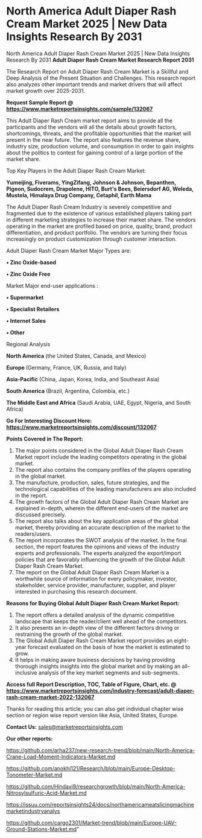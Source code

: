 # North America Adult Diaper Rash Cream Market 2025 | New Data Insights Research By 2031
North America Adult Diaper Rash Cream Market 2025 | New Data Insights Research By 2031
<strong>Adult Diaper Rash Cream Market Research Report 2031</strong>

The Research Report on Adult Diaper Rash Cream Market is a Skillful and Deep Analysis of the Present Situation and Challenges. This research report also analyzes other important trends and market drivers that will affect market growth over 2025-2031.

<strong>Request Sample Report @ <a href=https://www.marketreportsinsights.com/sample/132067>https://www.marketreportsinsights.com/sample/132067</a></strong>

This Adult Diaper Rash Cream market report aims to provide all the participants and the vendors will all the details about growth factors, shortcomings, threats, and the profitable opportunities that the market will present in the near future. The report also features the revenue share, industry size, production volume, and consumption in order to gain insights about the politics to contest for gaining control of a large portion of the market share.

Top Key Players in the Adult Diaper Rash Cream Market:

<strong>Yumeijing, Fiverams, YingZifang, Johnson & Johnson, Bepanthen, Pigeon, Sudocrem, Drapolene, HITO, Burt's Bees, Beiersdorf AG, Weleda, Mustela, Himalaya Drug Company, Cetaphil, Earth Mama</strong>

The Adult Diaper Rash Cream Industry is severely competitive and fragmented due to the existence of various established players taking part in different marketing strategies to increase their market share. The vendors operating in the market are profiled based on price, quality, brand, product differentiation, and product portfolio. The vendors are turning their focus increasingly on product customization through customer interaction.

Adult Diaper Rash Cream Market Major Types are:

<strong>• Zinc Oxide-based

• Zinc Oxide Free</strong>

Market Major end-user applications :

<strong>• Supermarket

• Specialist Retailers

• Internet Sales

• Other</strong>

Regional Analysis

</u><strong><b>North America</b></strong> (the United States, Canada, and Mexico)

<strong><b>Europe </b></strong>(Germany, France, UK, Russia, and Italy)

<strong><b>Asia-Pacific</b></strong> (China, Japan, Korea, India, and Southeast Asia)

<strong><b>South America</b></strong> (Brazil, Argentina, Colombia, etc.)

<strong><b>The Middle East and Africa</b></strong> (Saudi Arabia, UAE, Egypt, Nigeria, and South Africa)

<strong>Go For Interesting Discount Here: <a href=https://www.marketreportsinsights.com/discount/132067>https://www.marketreportsinsights.com/discount/132067</a></strong>

<strong>Points Covered in The Report:</strong>
<ol>
  <li>The major points considered in the Global Adult Diaper Rash Cream Market report include the leading competitors operating in the global market.</li>
  <li>The report also contains the company profiles of the players operating in the global market.</li>
  <li>The manufacture, production, sales, future strategies, and the technological capabilities of the leading manufacturers are also included in the report.</li>
  <li>The growth factors of the Global Adult Diaper Rash Cream Market are explained in-depth, wherein the different end-users of the market are discussed precisely.</li>
  <li>The report also talks about the key application areas of the global market, thereby providing an accurate description of the market to the readers/users.</li>
  <li>The report incorporates the SWOT analysis of the market. In the final section, the report features the opinions and views of the industry experts and professionals. The experts analyzed the export/import policies that are favorably influencing the growth of the Global Adult Diaper Rash Cream Market.</li>
  <li>The report on the Global Adult Diaper Rash Cream Market is a worthwhile source of information for every policymaker, investor, stakeholder, service provider, manufacturer, supplier, and player interested in purchasing this research document.</li>
</ol>
<strong>Reasons for Buying Global Adult Diaper Rash Cream Market Report:</strong>

<ol>
  <li>The report offers a detailed analysis of the dynamic competitive landscape that keeps the reader/client well ahead of the competitors.</li>
  <li>It also presents an in-depth view of the different factors driving or restraining the growth of the global market.</li>
  <li>The Global Adult Diaper Rash Cream Market report provides an eight-year forecast evaluated on the basis of how the market is estimated to grow.</li>
  <li>It helps in making aware business decisions by having providing thorough insights insights into the global market and by making an all-inclusive analysis of the key market segments and sub-segments.</li>
</ol>
<strong>Access full Report Description, TOC, Table of Figure, Chart, etc. @ <a href=https://www.marketreportsinsights.com/industry-forecast/adult-diaper-rash-cream-market-2022-132067>https://www.marketreportsinsights.com/industry-forecast/adult-diaper-rash-cream-market-2022-132067</a></strong>


Thanks for reading this article; you can also get individual chapter wise section or region wise report version like Asia, United States, Europe.

<strong>Contact Us:</strong>
sales@marketreportsinsights.com

<strong>Our other reports:</strong>

<a href=https://github.com/arha237/new-research-trend/blob/main/North-America-Crane-Load-Moment-Indicators-Market.md>https://github.com/arha237/new-research-trend/blob/main/North-America-Crane-Load-Moment-Indicators-Market.md</a>

<a href=https://github.com/anokhi121/Research/blob/main/Europe-Desktop-Tonometer-Market.md>https://github.com/anokhi121/Research/blob/main/Europe-Desktop-Tonometer-Market.md</a>

<a href=https://github.com/Hindavi9/researchgrowth/blob/main/North-America-Nitrosylsulfuric-Acid-Market.md>https://github.com/Hindavi9/researchgrowth/blob/main/North-America-Nitrosylsulfuric-Acid-Market.md</a>

<a href=https://issuu.com/reportsinsights24/docs/northamericameatslicingmachinemarketindustryanalys>https://issuu.com/reportsinsights24/docs/northamericameatslicingmachinemarketindustryanalys</a>

<a href=https://github.com/cargo2301/Market-trend/blob/main/Europe-UAV-Ground-Stations-Market.md>https://github.com/cargo2301/Market-trend/blob/main/Europe-UAV-Ground-Stations-Market.md</a>"
